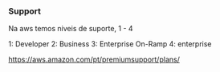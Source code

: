 ### Support ###

Na aws temos niveis de suporte, 1 - 4

1: Developer
2: Business
3: Enterprise On-Ramp
4: enterprise

https://aws.amazon.com/pt/premiumsupport/plans/